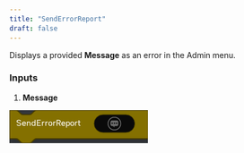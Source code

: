 ```yaml
---
title: "SendErrorReport"
draft: false
---
```

Displays a provided **Message** as an error in the Admin menu.
### Inputs
1. **Message**

![SendErrorReport](https://raw.githubusercontent.com/battlefield-portal-community/Image-CDN/main/portal_blocks/SendErrorReport.png)